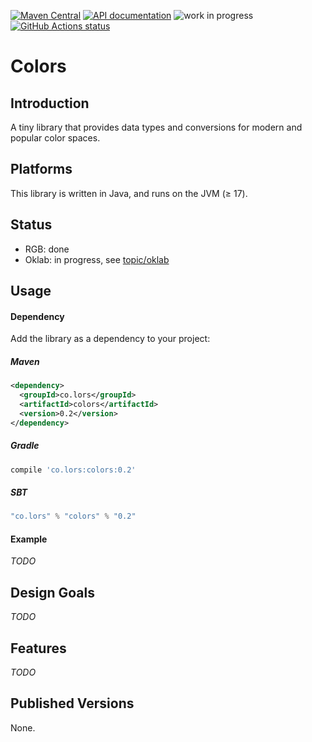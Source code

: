[![Maven Central](https://img.shields.io/maven-central/v/co.lors/colors.svg?style=for-the-badge)](https://search.maven.org/#search|gav|1|g%3A%22co.lors%22%20AND%20a%3A%22colors%22)
[![API documentation](http://javadoc.io/badge/co.lors/colors.svg?style=for-the-badge)](http://javadoc.io/doc/co.lors/colors)
![work in progress](https://img.shields.io/badge/status-work_in_progress-brightgreen.svg?style=for-the-badge)
[![GitHub Actions status](https://img.shields.io/github/actions/workflow/status/co-lors/colors-jvm/test.yml?branch=main&style=for-the-badge)](https://github.com/co-lors/colors-jvm/actions/workflows/test.yml)

# Colors

## Introduction

A tiny library that provides data types and conversions for modern and popular color spaces.

## Platforms

This library is written in Java, and runs on the JVM (≥ 17).

## Status

- RGB: done
- Oklab: in progress, see [topic/oklab](https://github.com/co-lors/colors-jvm/tree/topic/oklab)

## Usage

#### Dependency

Add the library as a dependency to your project:

##### Maven
```xml
<dependency>
  <groupId>co.lors</groupId>
  <artifactId>colors</artifactId>
  <version>0.2</version>
</dependency>
```
##### Gradle
```groovy
compile 'co.lors:colors:0.2'
```

##### SBT
```scala
"co.lors" % "colors" % "0.2"
```

#### Example

*TODO*

## Design Goals

*TODO*

## Features

*TODO*

## Published Versions

None.
